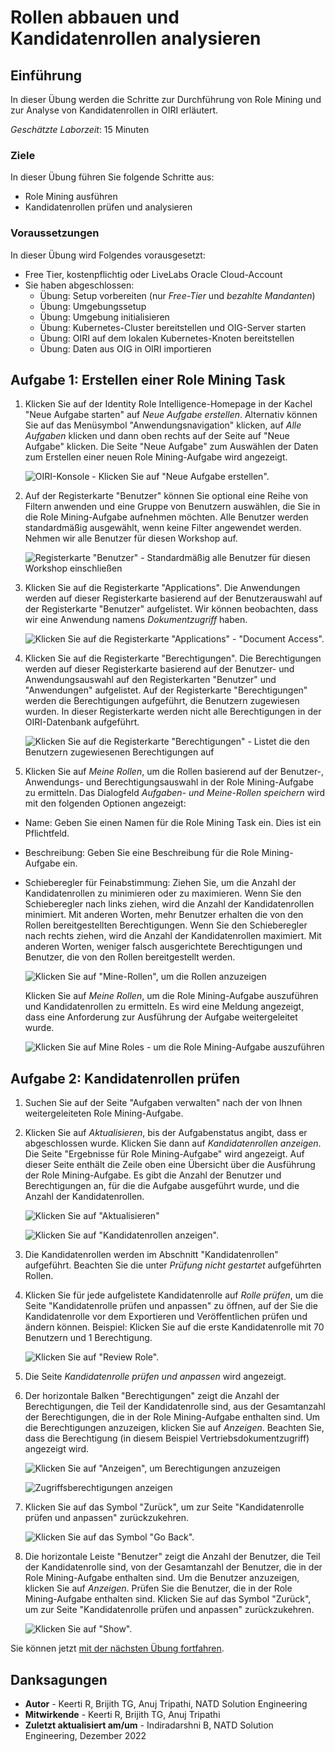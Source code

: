 # Rollen abbauen und Kandidatenrollen analysieren

## Einführung

In dieser Übung werden die Schritte zur Durchführung von Role Mining und zur Analyse von Kandidatenrollen in OIRI erläutert.

_Geschätzte Laborzeit_: 15 Minuten

### Ziele

In dieser Übung führen Sie folgende Schritte aus:

*   Role Mining ausführen
*   Kandidatenrollen prüfen und analysieren

### Voraussetzungen

In dieser Übung wird Folgendes vorausgesetzt:

*   Free Tier, kostenpflichtig oder LiveLabs Oracle Cloud-Account
*   Sie haben abgeschlossen:
    *   Übung: Setup vorbereiten (nur _Free-Tier_ und _bezahlte Mandanten_)
    *   Übung: Umgebungssetup
    *   Übung: Umgebung initialisieren
    *   Übung: Kubernetes-Cluster bereitstellen und OIG-Server starten
    *   Übung: OIRI auf dem lokalen Kubernetes-Knoten bereitstellen
    *   Übung: Daten aus OIG in OIRI importieren

## Aufgabe 1: Erstellen einer Role Mining Task

1.  Klicken Sie auf der Identity Role Intelligence-Homepage in der Kachel "Neue Aufgabe starten" auf _Neue Aufgabe erstellen_. Alternativ können Sie auf das Menüsymbol "Anwendungsnavigation" klicken, auf _Alle Aufgaben_ klicken und dann oben rechts auf der Seite auf "Neue Aufgabe" klicken. Die Seite "Neue Aufgabe" zum Auswählen der Daten zum Erstellen einer neuen Role Mining-Aufgabe wird angezeigt.
    
    ![OIRI-Konsole - Klicken Sie auf "Neue Aufgabe erstellen".](images/createtask-mining.png)
    
2.  Auf der Registerkarte "Benutzer" können Sie optional eine Reihe von Filtern anwenden und eine Gruppe von Benutzern auswählen, die Sie in die Role Mining-Aufgabe aufnehmen möchten. Alle Benutzer werden standardmäßig ausgewählt, wenn keine Filter angewendet werden. Nehmen wir alle Benutzer für diesen Workshop auf.
    
    ![Registerkarte "Benutzer" - Standardmäßig alle Benutzer für diesen Workshop einschließen](images/users-mining.png)
    
3.  Klicken Sie auf die Registerkarte "Applications". Die Anwendungen werden auf dieser Registerkarte basierend auf der Benutzerauswahl auf der Registerkarte "Benutzer" aufgelistet. Wir können beobachten, dass wir eine Anwendung namens _Dokumentzugriff_ haben.
    
    ![Klicken Sie auf die Registerkarte "Applications" - "Document Access".](images/application-mining.png)
    
4.  Klicken Sie auf die Registerkarte "Berechtigungen". Die Berechtigungen werden auf dieser Registerkarte basierend auf der Benutzer- und Anwendungsauswahl auf den Registerkarten "Benutzer" und "Anwendungen" aufgelistet. Auf der Registerkarte "Berechtigungen" werden die Berechtigungen aufgeführt, die Benutzern zugewiesen wurden. In dieser Registerkarte werden nicht alle Berechtigungen in der OIRI-Datenbank aufgeführt.
    
    ![Klicken Sie auf die Registerkarte "Berechtigungen" - Listet die den Benutzern zugewiesenen Berechtigungen auf](images/entitlements-mining.png)
    
5.  Klicken Sie auf _Meine Rollen_, um die Rollen basierend auf der Benutzer-, Anwendungs- und Berechtigungsauswahl in der Role Mining-Aufgabe zu ermitteln. Das Dialogfeld _Aufgaben- und Meine-Rollen speichern_ wird mit den folgenden Optionen angezeigt:
    

*   Name: Geben Sie einen Namen für die Role Mining Task ein. Dies ist ein Pflichtfeld.
    
*   Beschreibung: Geben Sie eine Beschreibung für die Role Mining-Aufgabe ein.
    
*   Schieberegler für Feinabstimmung: Ziehen Sie, um die Anzahl der Kandidatenrollen zu minimieren oder zu maximieren. Wenn Sie den Schieberegler nach links ziehen, wird die Anzahl der Kandidatenrollen minimiert. Mit anderen Worten, mehr Benutzer erhalten die von den Rollen bereitgestellten Berechtigungen. Wenn Sie den Schieberegler nach rechts ziehen, wird die Anzahl der Kandidatenrollen maximiert. Mit anderen Worten, weniger falsch ausgerichtete Berechtigungen und Benutzer, die von den Rollen bereitgestellt werden.
    
    ![Klicken Sie auf "Mine-Rollen", um die Rollen anzuzeigen](images/mineroles-mining.png)
    
    Klicken Sie auf _Meine Rollen_, um die Role Mining-Aufgabe auszuführen und Kandidatenrollen zu ermitteln. Es wird eine Meldung angezeigt, dass eine Anforderung zur Ausführung der Aufgabe weitergeleitet wurde.
    
    ![Klicken Sie auf Mine Roles - um die Role Mining-Aufgabe auszuführen](images/submit-mining.png)
    

## Aufgabe 2: Kandidatenrollen prüfen

1.  Suchen Sie auf der Seite "Aufgaben verwalten" nach der von Ihnen weitergeleiteten Role Mining-Aufgabe.
    
2.  Klicken Sie auf _Aktualisieren_, bis der Aufgabenstatus angibt, dass er abgeschlossen wurde. Klicken Sie dann auf _Kandidatenrollen anzeigen_. Die Seite "Ergebnisse für Role Mining-Aufgabe" wird angezeigt. Auf dieser Seite enthält die Zeile oben eine Übersicht über die Ausführung der Role Mining-Aufgabe. Es gibt die Anzahl der Benutzer und Berechtigungen an, für die die Aufgabe ausgeführt wurde, und die Anzahl der Kandidatenrollen.
    
    ![Klicken Sie auf "Aktualisieren" ](images/refresh-mining.png)
    
    ![Klicken Sie auf "Kandidatenrollen anzeigen".](images/complete-mining.png)
    
3.  Die Kandidatenrollen werden im Abschnitt "Kandidatenrollen" aufgeführt. Beachten Sie die unter _Prüfung nicht gestartet_ aufgeführten Rollen.
    
4.  Klicken Sie für jede aufgelistete Kandidatenrolle auf _Rolle prüfen_, um die Seite "Kandidatenrolle prüfen und anpassen" zu öffnen, auf der Sie die Kandidatenrolle vor dem Exportieren und Veröffentlichen prüfen und ändern können. Beispiel: Klicken Sie auf die erste Kandidatenrolle mit 70 Benutzern und 1 Berechtigung.
    
    ![Klicken Sie auf "Review Role".](images/review-role-mining.png)
    
5.  Die Seite _Kandidatenrolle prüfen und anpassen_ wird angezeigt.
    
6.  Der horizontale Balken "Berechtigungen" zeigt die Anzahl der Berechtigungen, die Teil der Kandidatenrolle sind, aus der Gesamtanzahl der Berechtigungen, die in der Role Mining-Aufgabe enthalten sind. Um die Berechtigungen anzuzeigen, klicken Sie auf _Anzeigen_. Beachten Sie, dass die Berechtigung (in diesem Beispiel Vertriebsdokumentzugriff) angezeigt wird.
    
    ![Klicken Sie auf "Anzeigen", um Berechtigungen anzuzeigen](images/show-mining.png)
    
    ![Zugriffsberechtigungen anzeigen](images/show-entitlement-mining.png)
    
7.  Klicken Sie auf das Symbol "Zurück", um zur Seite "Kandidatenrolle prüfen und anpassen" zurückzukehren.
    
    ![Klicken Sie auf das Symbol "Go Back".](images/candidate-role-mining.png)
    
8.  Die horizontale Leiste "Benutzer" zeigt die Anzahl der Benutzer, die Teil der Kandidatenrolle sind, von der Gesamtanzahl der Benutzer, die in der Role Mining-Aufgabe enthalten sind. Um die Benutzer anzuzeigen, klicken Sie auf _Anzeigen_. Prüfen Sie die Benutzer, die in der Role Mining-Aufgabe enthalten sind. Klicken Sie auf das Symbol "Zurück", um zur Seite "Kandidatenrolle prüfen und anpassen" zurückzukehren.
    
    ![Klicken Sie auf "Show".](images/candidate-role-mining.png)
    

Sie können jetzt [mit der nächsten Übung fortfahren](#next).

## Danksagungen

*   **Autor** - Keerti R, Brijith TG, Anuj Tripathi, NATD Solution Engineering
*   **Mitwirkende** - Keerti R, Brijith TG, Anuj Tripathi
*   **Zuletzt aktualisiert am/um** - Indiradarshni B, NATD Solution Engineering, Dezember 2022